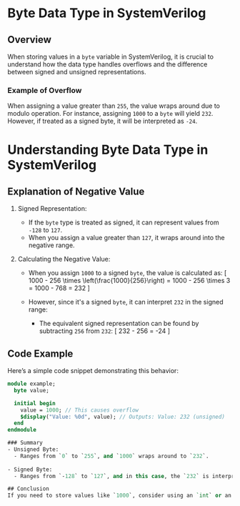 # Byte Data Type in SystemVerilog

## Overview
When storing values in a `byte` variable in SystemVerilog, it is crucial to understand how the data type handles overflows and the
difference between signed and unsigned representations.


### Example of Overflow
When assigning a value greater than `255`, the value wraps around due to modulo operation. 
For instance, assigning `1000` to a `byte` will yield `232`.
However, if treated as a signed byte, it will be interpreted as `-24`.
# Understanding Byte Data Type in SystemVerilog

## Explanation of Negative Value
1. Signed Representation: 
   - If the `byte` type is treated as signed, it can represent values from `-128` to `127`.
   - When you assign a value greater than `127`, it wraps around into the negative range.

2. Calculating the Negative Value:
   - When you assign `1000` to a signed `byte`, the value is calculated as:
   \[
1000 - 256 \times \left(\frac{1000}{256}\right) = 1000 - 256 \times 3 = 1000 - 768 = 232
\]

   - However, since it's a signed `byte`, it can interpret `232` in the signed range:
     - The equivalent signed representation can be found by subtracting `256` from `232`:
     \[
     232 - 256 = -24
     \]

## Code Example
Here’s a simple code snippet demonstrating this behavior:

```systemverilog
module example;
  byte value;

  initial begin
    value = 1000; // This causes overflow
    $display("Value: %0d", value); // Outputs: Value: 232 (unsigned)
  end
endmodule

### Summary
- Unsigned Byte: 
  - Ranges from `0` to `255`, and `1000` wraps around to `232`.
  
- Signed Byte: 
  - Ranges from `-128` to `127`, and in this case, the `232` is interpreted as `-24`.

## Conclusion
If you need to store values like `1000`, consider using an `int` or an `unsigned` type to avoid this negative wrapping behavior.
